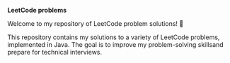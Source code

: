 **LeetCode problems**


Welcome to my repository of LeetCode problem solutions! 🚀  

This repository contains my solutions to a variety of LeetCode problems, implemented in Java. The goal is to improve my problem-solving skillsand prepare for technical interviews. 



